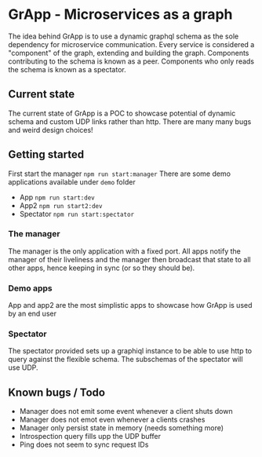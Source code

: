 # GrApp -  Microservices as a graph

The idea behind GrApp is to use a dynamic graphql schema as the sole dependency for microservice communication.
Every service is considered a "component" of the graph, extending and building the graph. Components contributing to the schema is known as a peer. Components who only reads the schema is known as a spectator.

## Current state
The current state of GrApp is a POC to showcase potential of dynamic schema and custom UDP links rather than http. There are many many bugs and weird design choices!

## Getting started
First start the manager `npm run start:manager`
There are some demo applications available under `demo` folder
* App `npm run start:dev`
* App2 `npm run start2:dev`
* Spectator `npm run start:spectator`

### The manager
The manager is the only application with a fixed port. All apps notify the manager of their liveliness and the manager then broadcast that state to all other apps, hence keeping in sync (or so they should be).
### Demo apps
App and app2 are the most simplistic apps to showcase how GrApp is used by an end user
### Spectator
The spectator provided sets up a graphiql instance to be able to use http to query against the flexible schema. The subschemas of the spectator will use UDP.

## Known bugs / Todo
* Manager does not emit some event whenever a client shuts down
* Manager does not emot even whenever a clients crashes
* Manager only persist state in memory (needs something more)
* Introspection query fills upp the UDP buffer
* Ping does not seem to sync request IDs 